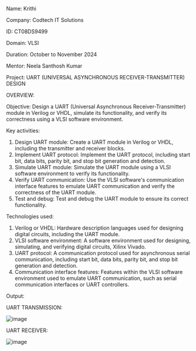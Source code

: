 
 Name: Krithi

Company: Codtech IT Solutions

ID: CT08DS9499

Domain: VLSI

Duration: October to November 2024

Mentor: Neela Santhosh Kumar

Project: UART (UNIVERSAL ASYNCHRONOUS RECEIVER-TRANSMITTER) DESIGN

OVERVIEW:

Objective:
Design a UART (Universal Asynchronous Receiver-Transmitter) module in Verilog or VHDL, simulate its functionality, and verify its correctness using a VLSI software environment.

Key activities:

1. Design UART module: Create a UART module in Verilog or VHDL, including the transmitter and receiver blocks.
2. Implement UART protocol: Implement the UART protocol, including start bit, data bits, parity bit, and stop bit generation and detection.
3. Simulate UART module: Simulate the UART module using a VLSI software environment to verify its functionality.
4. Verify UART communication: Use the VLSI software's communication interface features to emulate UART communication and verify the correctness of the UART module.
5. Test and debug: Test and debug the UART module to ensure its correct functionality.


Technologies used:

1. Verilog or VHDL: Hardware description languages used for designing digital circuits, including the UART module.
2. VLSI software environment: A software environment used for designing, simulating, and verifying digital circuits, Xilinx Vivado.
3. UART protocol: A communication protocol used for asynchronous serial communication, including start bit, data bits, parity bit, and stop bit generation and detection.
4. Communication interface features: Features within the VLSI software environment used to emulate UART communication, such as serial communication interfaces or UART controllers.

Output:

UART TRANSMISSION:

![image](https://github.com/user-attachments/assets/99487c07-1429-47ad-a058-b4b59dc4ea18)

UART RECEIVER:

![image](https://github.com/user-attachments/assets/7c159ef0-2cb1-4498-ba76-84025d4f81b0)


